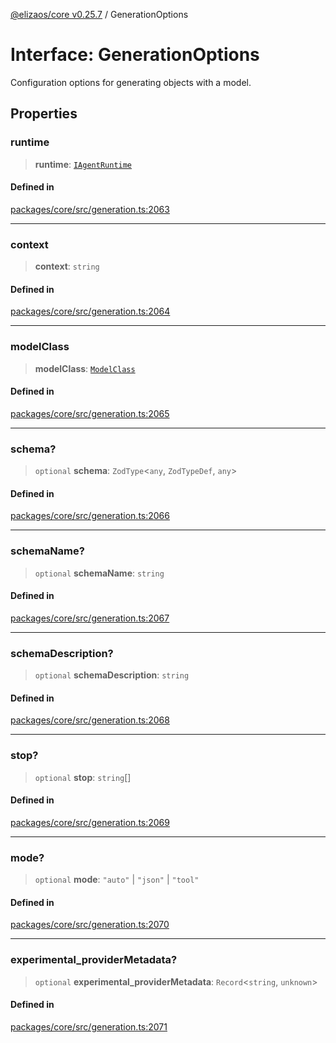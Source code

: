 [@elizaos/core v0.25.7](../index.md) / GenerationOptions

# Interface: GenerationOptions

Configuration options for generating objects with a model.

## Properties

### runtime

> **runtime**: [`IAgentRuntime`](IAgentRuntime.md)

#### Defined in

[packages/core/src/generation.ts:2063](https://github.com/elizaOS/eliza/blob/main/packages/core/src/generation.ts#L2063)

***

### context

> **context**: `string`

#### Defined in

[packages/core/src/generation.ts:2064](https://github.com/elizaOS/eliza/blob/main/packages/core/src/generation.ts#L2064)

***

### modelClass

> **modelClass**: [`ModelClass`](../enumerations/ModelClass.md)

#### Defined in

[packages/core/src/generation.ts:2065](https://github.com/elizaOS/eliza/blob/main/packages/core/src/generation.ts#L2065)

***

### schema?

> `optional` **schema**: `ZodType`\<`any`, `ZodTypeDef`, `any`\>

#### Defined in

[packages/core/src/generation.ts:2066](https://github.com/elizaOS/eliza/blob/main/packages/core/src/generation.ts#L2066)

***

### schemaName?

> `optional` **schemaName**: `string`

#### Defined in

[packages/core/src/generation.ts:2067](https://github.com/elizaOS/eliza/blob/main/packages/core/src/generation.ts#L2067)

***

### schemaDescription?

> `optional` **schemaDescription**: `string`

#### Defined in

[packages/core/src/generation.ts:2068](https://github.com/elizaOS/eliza/blob/main/packages/core/src/generation.ts#L2068)

***

### stop?

> `optional` **stop**: `string`[]

#### Defined in

[packages/core/src/generation.ts:2069](https://github.com/elizaOS/eliza/blob/main/packages/core/src/generation.ts#L2069)

***

### mode?

> `optional` **mode**: `"auto"` \| `"json"` \| `"tool"`

#### Defined in

[packages/core/src/generation.ts:2070](https://github.com/elizaOS/eliza/blob/main/packages/core/src/generation.ts#L2070)

***

### experimental\_providerMetadata?

> `optional` **experimental\_providerMetadata**: `Record`\<`string`, `unknown`\>

#### Defined in

[packages/core/src/generation.ts:2071](https://github.com/elizaOS/eliza/blob/main/packages/core/src/generation.ts#L2071)
